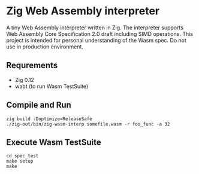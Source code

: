 # Zig Web Assembly interpreter

A tiny Web Assembly interpreter written in Zig. The interpreter supports Web Assembly Core Specification 2.0 draft including SIMD operations.
This project is intended for personal understanding of the Wasm spec. Do not use in production environment.

## Requrements

- Zig 0.12
- wabt (to run Wasm TestSuite)

## Compile and Run

```shell
zig build -Doptimize=ReleaseSafe
./zig-out/bin/zig-wasm-interp somefile.wasm -r foo_func -a 32
```

## Execute Wasm TestSuite

```shell
cd spec_test
make setup
make
```